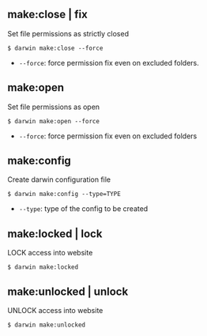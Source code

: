 
make:close | fix
----------------
Set file permissions as strictly closed

```
$ darwin make:close --force
```

- `--force`: force permission fix even on excluded folders.


make:open
---------
Set file permissions as open

```
$ darwin make:open --force
```

- `--force`: force permission fix even on excluded folders


make:config
-----------
Create darwin configuration file

```
$ darwin make:config --type=TYPE
```

- `--type`: type of the config to be created


make:locked | lock
------------------
LOCK access into website

```
$ darwin make:locked
```


make:unlocked | unlock
----------------------
UNLOCK access into website

```
$ darwin make:unlocked
```